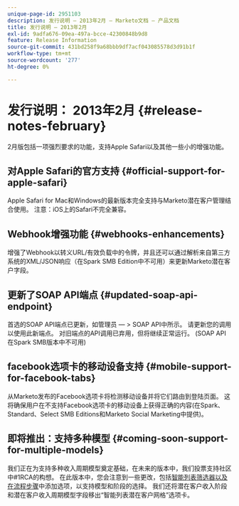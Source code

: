 ```yaml
---
unique-page-id: 2951103
description: 发行说明 — 2013年2月 — Marketo文档 — 产品文档
title: 发行说明 — 2013年2月
exl-id: 9adfa676-09ea-497a-bcce-42300848b9d8
feature: Release Information
source-git-commit: 431bd258f9a68bbb9df7acf043085578d3d91b1f
workflow-type: tm+mt
source-wordcount: '277'
ht-degree: 0%

---
```


# 发行说明： 2013年2月 {#release-notes-february}

2月版包括一项强烈要求的功能，支持Apple Safari以及其他一些小的增强功能。

## 对Apple Safari的官方支持 {#official-support-for-apple-safari}

Apple Safari for Mac和Windows的最新版本完全支持与Marketo潜在客户管理结合使用。 注意：iOS上的Safari不完全兼容。

## Webhook增强功能 {#webhooks-enhancements}

增强了Webhook以转义URL/有效负载中的令牌，并且还可以通过解析来自第三方系统的XML/JSON响应（在Spark SMB Edition中不可用）来更新Marketo潜在客户字段。

## 更新了SOAP API端点 {#updated-soap-api-endpoint}

首选的SOAP API端点已更新，如管理员 — > SOAP API中所示。 请更新您的调用以使用此新端点。 对旧端点的API调用已弃用，但将继续正常运行。 (SOAP API在Spark SMB版本中不可用)

## facebook选项卡的移动设备支持 {#mobile-support-for-facebook-tabs}

从Marketo发布的Facebook选项卡将检测移动设备并将它们路由到登陆页面。 这将确保用户在不支持Facebook选项卡的移动设备上获得正确的内容(在Spark、Standard、Select SMB Editions和Marketo Social Marketing中提供)。

## 即将推出：支持多种模型 {#coming-soon-support-for-multiple-models}

我们正在为支持多种收入周期模型奠定基础，在未来的版本中，我们投票支持社区中#1RCA的构想。 在此版本中，您会注意到一些更改，包括[智能列表筛选器以及在流程步骤](/help/marketo/product-docs/reporting/revenue-cycle-analytics/revenue-cycle-models/find-all-leads-in-a-revenue-cycle-model.md)中添加选项，以支持模型和阶段的选择。 我们还将潜在客户收入阶段和潜在客户收入周期模型字段移出“智能列表潜在客户网格”选项卡。
